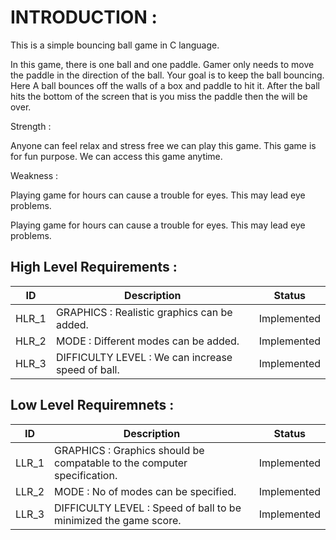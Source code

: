 # INTRODUCTION :

This is a simple bouncing ball game in C language.

In this game, there is one ball and one paddle. Gamer only needs to move the paddle in the direction of the ball. Your goal is to keep the ball bouncing. Here A ball bounces off the walls of a box and paddle to hit it. After the ball hits the bottom of the screen that is you miss the paddle then the will be over.



Strength :

Anyone can feel relax and stress free we can play this game.
This game is for fun purpose.
We can access this game anytime.

Weakness :

Playing game for hours can cause a trouble for eyes.
This may lead eye problems.

Playing game for hours can cause a trouble for eyes.
This may lead eye problems.

## High Level Requirements :

| ID |	Description | Status |
| ---- | ---- | ---- |
| HLR_1	| GRAPHICS : Realistic graphics can be added. | Implemented |
| HLR_2	| MODE : Different modes can be added. | Implemented |
| HLR_3 | DIFFICULTY LEVEL : We can increase speed of ball. | Implemented |

## Low Level Requiremnets :
| ID | Description | Status |
| ---- | ---- | ---- |
| LLR_1 | GRAPHICS : Graphics should be compatable to the computer specification. | Implemented |
| LLR_2 | MODE : No of modes can be specified. | Implemented |
| LLR_3 | DIFFICULTY LEVEL : Speed of ball to be minimized the game score. | Implemented |
